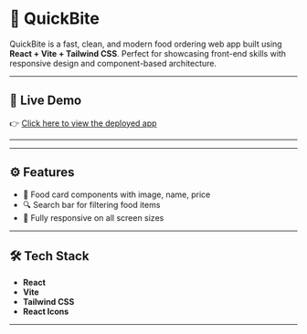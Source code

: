 # 🍔 QuickBite

QuickBite is a fast, clean, and modern food ordering web app built using **React + Vite + Tailwind CSS**. Perfect for showcasing front-end skills with responsive design and component-based architecture.

---

## 🚀 Live Demo

👉 [Click here to view the deployed app](https://quickbite1.netlify.app/)

---


---

## ⚙️ Features

- 🍱 Food card components with image, name, price
- 🔍 Search bar for filtering food items
- 📱 Fully responsive on all screen sizes

---

## 🛠️ Tech Stack

- **React**
- **Vite**
- **Tailwind CSS**
- **React Icons**

---





